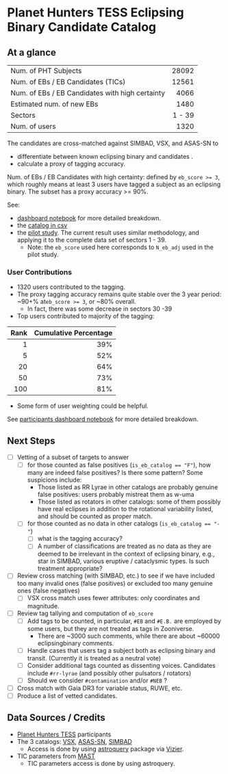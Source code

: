 # Planet Hunters TESS Eclipsing Binary Candidate Catalog

## At a glance

|                                                 |        |
| :---------------------------------------------- | -----: |
| Num. of PHT Subjects                            |  28092 |
| Num. of EBs / EB Candidates (TICs)              |  12561 |
| Num. of EBs / EB Candidates with high certainty |   4066 |
| Estimated num. of new EBs                       |   1480 |
| Sectors                                         | 1 - 39 |
| Num. of users                                   |   1320 |

The candidates are cross-matched against SIMBAD, VSX, and ASAS-SN to

* differentiate between known eclipsing binary and candidates .
* calculate a proxy of tagging accuracy.

Num. of EBs / EB Candidates with high certainty: defined by `eb_score >= 3`, which roughly means at least 3 users have tagged a subject as an eclipsing binary. The subset has a proxy accuracy >= 90%.

See:

* [dashboard notebook](src/dashboard.ipynb) for more detailed breakdown.
* the [catalog in csv](data/catalog_pht_eb_candidates.csv)
* the [pilot study](https://github.com/orionlee/pht_eb_stats/blob/main/PilotResult.md). The current result uses similar methodology, and applying it to the complete data set of sectors 1 - 39.
  * Note: the `eb_score` used here corresponds to `N_eb_adj` used in the pilot study.


### User Contributions

* 1320 users contributed to the tagging.
* The proxy tagging accuracy remains quite stable over the 3 year period: ~90+% at`eb_score >= 3`, or ~80% overall.
  * In fact, there was some decrease in sectors 30 -39
* Top users contributed to majority of the tagging:

|   Rank |   Cumulative Percentage |
|-------:|------------------------:|
|      1 |                39% |
|      5 |                52% |
|     20 |                64% |
|     50 |                73% |
|    100 |                81% |

* Some form of user weighting could be helpful.

See [participants dashboard notebook](src/dashboard_participants.ipynb) for more detailed breakdown.


## Next Steps

* [ ] Vetting of a subset of targets to answer
  * [ ] for those counted as false positives (`is_eb_catalog == "F"`), how many are indeed false positives? Is there some pattern? Some suspicions include:
    * Those listed as RR Lyrae in other catalogs are probably genuine false positives: users probably mistreat them as w-uma
    * Those listed as rotators in other catalogs: some of them possibly have real eclipses in addition to the rotational variability listed, and should be counted as proper match.
  * [ ] for those counted as no data in other catalogs (`is_eb_catalog == "-"`)
    * [ ] what is the tagging accuracy?
    * [ ] A number of classifications are treated as no data as they are deemed to be irrelevant in the context of eclipsing binary, e.g., star in SIMBAD, various eruptive / cataclysmic types. Is such treatment appropriate?
* [ ] Review cross matching (with SIMBAD, etc.) to see if we have included too many invalid ones (false positives) or excluded too many genuine ones (false negatives)
  * [ ] VSX cross match uses fewer attributes: only coordinates and magnitude.
* [ ] Review tag tallying and computation of `eb_score`
  * [ ] Add tags to be counted, in particular, `#EB` and `#E.B.` are employed by some users, but they are not treated as tags in Zooniverse.
    * There are ~3000 such comments, while there are about ~60000 eclipsingbinary comments.
  * [ ] Handle cases that users tag a subject both as eclipsing binary and transit. (Currently it is treated as a neutral vote)
  * [ ] Consider additional tags counted as dissenting voices. Candidates include `#rr-lyrae` (and possibly other pulsators / rotators)
  * [ ] Should we consider `#contamination` and/or `#NEB` ?
* [ ] Cross match with Gaia DR3 for variable status, RUWE, etc.
* [ ] Produce a list of vetted candidates.

## Data Sources / Credits

* [Planet Hunters TESS](https://www.zooniverse.org/projects/nora-dot-eisner/planet-hunters-tess/) participants
* The 3 catalogs: [VSX](https://www.aavso.org/vsx/), [ASAS-SN](https://asas-sn.osu.edu/variables), [SIMBAD](http://simbad.u-strasbg.fr/simbad/)
  * Access is done by using [astroquery](https://astroquery.readthedocs.io/) package via [Vizier](https://vizier.u-strasbg.fr/).
* TIC parameters from  [MAST](https://mast.stsci.edu/)
  * TIC parameters access is done by using astroquery.

